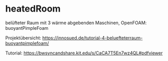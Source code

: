 # heatedRoom
belüfteter Raum mit 3 wärme abgebenden Maschinen, OpenFOAM: buoyantPimpleFoam

Projektübersicht:
https://innosued.de/tutorial-4-beluefteterraum-buoyantpimplefoam/

Tutorial:
https://bwsyncandshare.kit.edu/s/CaCA7T5En7wz4QL#pdfviewer


